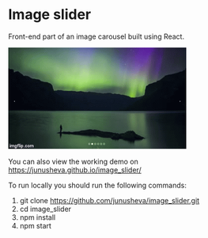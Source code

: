 # Image slider
Front-end part of an image carousel built using React.

![image slider gif](slider_demo.gif)

You can also view the working demo on https://junusheva.github.io/image_slider/

To run locally you should run the following commands:
1. git clone https://github.com/junusheva/image_slider.git
2. cd image_slider
3. npm install
4. npm start
